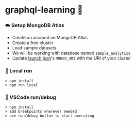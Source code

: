 # graphql-learning :rocket:

### :cloud: Setup MongoDB Atlas

- Create an account on MongoDB Atlas
- Create a free cluster
- Load sample datasets
- We will be working with database named `sample_analytics`
- Update [launch.json](.vscode/launch.json)'s `MONGO_URI` with the URI of your cluster

### :wrench: Local run

```
> npm install
> npm run local
```

### :hammer: VSCode run/debug

```
> npm install
> add breakpoints wherever needed
> use run/debug button to start executing
```
